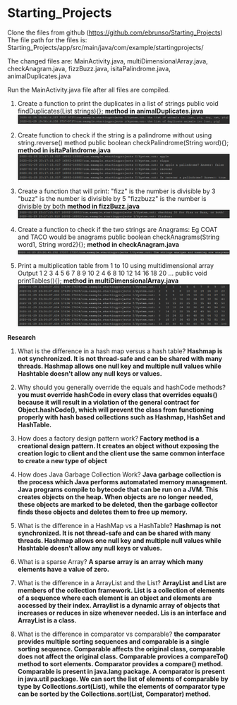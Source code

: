 # Starting_Projects

Clone the files from github (https://github.com/ebrunso/Starting_Projects)
The file path for the files is:
Starting_Projects/app/src/main/java/com/example/startingprojects/

The changed files are: 
MainActivity.java, multiDimensionalArray.java, checkAnagram.java, 
fizzBuzz.java, isitaPalindrome.java, animalDuplicates.java

Run the MainActivity.java file after all files are compiled.

1. Create a function to print the duplicates in a list of strings
   public void findDuplicates(List<String> strings){};
**method in animalDuplicates.java**
![animalDuplicates output](https://raw.githubusercontent.com/ebrunso/Starting_Projects/master/app/src/main/java/com/example/startingprojects/1.%20animal%20duplicates.png)

2. Create function to check if the string is a palindrome without using string.reverse() method
   public boolean checkPalindrome(String word){};
**method in isitaPalindrome.java**
![isitaPalindrome output](https://raw.githubusercontent.com/ebrunso/Starting_Projects/master/app/src/main/java/com/example/startingprojects/2.%20palindrome%20check.png)

3. Create a function that will print:
     "fizz" is the number is divisible by 3
     "buzz" is the number is divisible by 5
     "fizzbuzz" is the number is divisible by both
**method in fizzBuzz.java**
![fizzBuzz output](https://raw.githubusercontent.com/ebrunso/Starting_Projects/master/app/src/main/java/com/example/startingprojects/3.%20fizzbuzz.png)

4.  Create a function to check if the two strings are Anagrams:    Eg COAT and TACO would be anagrams
   public boolean checkAnagrams(String word1, String word2){};
**method in checkAnagram.java**
![checkAnagram output](https://raw.githubusercontent.com/ebrunso/Starting_Projects/master/app/src/main/java/com/example/startingprojects/4.%20anagram.png)

5. Print a multiplication table from 1 to 10 using  multidimensional array
   Output
   1 2 3 4 5 6 7 8 9 10
   2 4 6 8 10 12 14 16 18 20
    ...
 public void printTables(){};
**method in multiDimensionalArray.java**
![multiDimensionalArray output](https://raw.githubusercontent.com/ebrunso/Starting_Projects/master/app/src/main/java/com/example/startingprojects/5.%20multiplication%20tables.png)

**Research**
1. What is the difference in a hash map versus a hash table?
	**Hashmap is not synchronized. It is not thread-safe and can be shared with many threads.
Hashmap allows one null key and multiple null values while Hashtable doesn't allow any null keys or values.**

2. Why should you generally override the equals and hashCode methods?
	**you must override hashCode in every class that overrides equals() because it will result in a violation of the general contract for Object.hashCode(), which will prevent the class from functioning properly with hash based collections such as Hashmap, HashSet and HashTable.**

3. How does a factory design pattern work?
	**Factory method is a creational design pattern. It creates an object without exposing the creation logic to client and the client use the same common interface to create a new type of object**

4. How does Java Garbage Collection Work?
	**Java garbage collection is the process which Java performs automatated memory management. Java programs compile to bytecode that can be run on a JVM. This creates objects on the heap. When objects are no longer needed, these objects are marked to be deleted, then the garbage collector finds these objects and deletes them to free up memory.**

5. What is the difference in a HashMap vs a HashTable?
	**Hashmap is not synchronized. It is not thread-safe and can be shared with many threads.
Hashmap allows one null key and multiple null values while Hashtable doesn't allow any null keys or values.**

6. What is a sparse Array?
	**A sparse array is an array which many elements have a value of zero.**

7. What is the difference in a ArrayList and the List?
	**ArrayList and List are members of the collection framework. List is a collection of elements of a sequence where each element is an object and elements are accessed by their index. Arraylist is a dynamic array of objects that increases or reduces in size whenever needed. Lis is an interface and ArrayList is a class.**

8. What is the difference in comparator vs comparable?
	**the comparator provides multiple sorting sequences and comparable is a single sorting sequence. Comparable affects the original class, comparable does not affect the original class. Comparable provices a compareTo() method to sort elements. Comparator provides a compare() method. Comparable is present in java.lang package. A comparator is present in java.util package. We can sort the list of elements of comparable by type by Collections.sort(List), while the elements of comparator type can be sorted by the Collections.sort(List, Comparator) method.**
